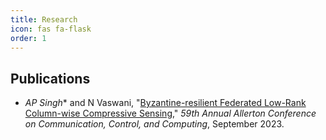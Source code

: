 ```yaml
---
title: Research
icon: fas fa-flask
order: 1
---
```

## Publications
- *AP Singh** and N Vaswani, "[Byzantine-resilient Federated Low-Rank Column-wise Compressive Sensing](https://ieeexplore.ieee.org/abstract/document/10313492)," *59th Annual Allerton Conference
on Communication, Control, and Computing*, September 2023.
